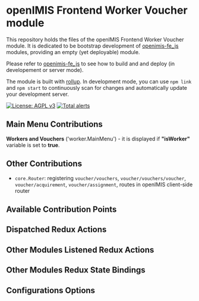 # openIMIS Frontend Worker Voucher module
This repository holds the files of the openIMIS Frontend Worker Voucher module.
It is dedicated to be bootstrap development of [openimis-fe_js](https://github.com/openimis/openimis-fe_js) modules, providing an empty (yet deployable) module.

Please refer to [openimis-fe_js](https://github.com/openimis/openimis-fe_js) to see how to build and and deploy (in developement or server mode).

The module is built with [rollup](https://rollupjs.org/).
In development mode, you can use `npm link` and `npm start` to continuously scan for changes and automatically update your development server.

[![License: AGPL v3](https://img.shields.io/badge/License-AGPL%20v3-blue.svg)](https://www.gnu.org/licenses/agpl-3.0)
[![Total alerts](https://img.shields.io/lgtm/alerts/g/openimis/openimis-fe-tasks_management_js.svg?logo=lgtm&logoWidth=18)](https://lgtm.com/projects/g/openimis/openimis-fe-tasks_management_js/alerts/)

## Main Menu Contributions

**Workers and Vouchers** ('worker.MainMenu') - it is displayed if __"isWorker"__ variable is set to __true__.

## Other Contributions

* `core.Router`: registering `voucher/vouchers`, `voucher/vouchers/voucher`, `voucher/acquirement`, `voucher/assignment`, routes in openIMIS client-side router

## Available Contribution Points

## Dispatched Redux Actions

## Other Modules Listened Redux Actions

## Other Modules Redux State Bindings

## Configurations Options
